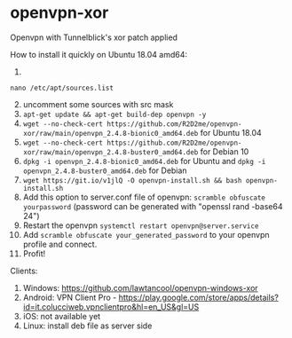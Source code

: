 # openvpn-xor
Openvpn with Tunnelblick's xor patch applied

How to install it quickly on Ubuntu 18.04 amd64:

1.
```
nano /etc/apt/sources.list
```
2. uncomment some sources with src mask
3. ```apt-get update && apt-get build-dep openvpn -y```
4. `wget --no-check-cert https://github.com/R2D2me/openvpn-xor/raw/main/openvpn_2.4.8-bionic0_amd64.deb` for Ubuntu 18.04
6. `wget --no-check-cert https://github.com/R2D2me/openvpn-xor/raw/main/openvpn_2.4.8-buster0_amd64.deb` for Debian 10
7. `dpkg -i openvpn_2.4.8-bionic0_amd64.deb` for Ubuntu and `dpkg -i openvpn_2.4.8-buster0_amd64.deb` for Debian
8. `wget https://git.io/v1jlQ -O openvpn-install.sh && bash openvpn-install.sh`
9. Add this option to server.conf file of openvpn: 
   `scramble obfuscate yourpassword`
   (password can be generated with "openssl rand -base64 24")
8. Restart the openvpn `systemctl restart openvpn@server.service`
9. Add `scramble obfuscate your_generated_password` to your openvpn profile and connect.
10. Profit!

Clients: 

1. Windows: https://github.com/lawtancool/openvpn-windows-xor
2. Android: VPN Client Pro - https://play.google.com/store/apps/details?id=it.colucciweb.vpnclientpro&hl=en_US&gl=US
3. iOS: not available yet
4. Linux: install deb file as server side
